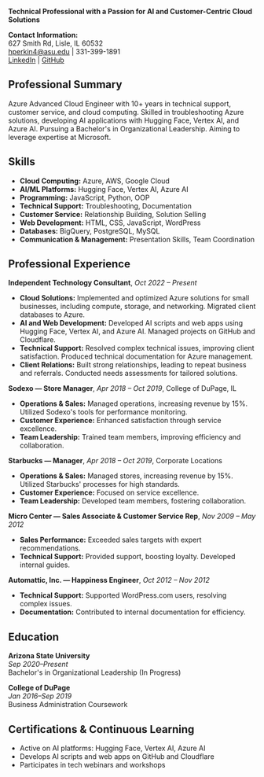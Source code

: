 **Technical Professional with a Passion for AI and Customer-Centric Cloud Solutions**

**Contact Information:**  
627 Smith Rd, Lisle, IL 60532  
[hperkin4@asu.edu](mailto:hperkin4@asu.edu) | 331-399-1891  
[LinkedIn](https://www.linkedin.com/in/henryperkins/) | [GitHub](https://github.com/henryperkins)

## **Professional Summary**

Azure Advanced Cloud Engineer with 10+ years in technical support, customer service, and cloud computing. Skilled in troubleshooting Azure solutions, developing AI applications with Hugging Face, Vertex AI, and Azure AI. Pursuing a Bachelor's in Organizational Leadership. Aiming to leverage expertise at Microsoft.

## **Skills**

- **Cloud Computing:** Azure, AWS, Google Cloud
- **AI/ML Platforms:** Hugging Face, Vertex AI, Azure AI
- **Programming:** JavaScript, Python, OOP
- **Technical Support:** Troubleshooting, Documentation
- **Customer Service:** Relationship Building, Solution Selling
- **Web Development:** HTML, CSS, JavaScript, WordPress
- **Databases:** BigQuery, PostgreSQL, MySQL
- **Communication & Management:** Presentation Skills, Team Coordination

## **Professional Experience**

**Independent Technology Consultant**, *Oct 2022 – Present*

- **Cloud Solutions:** Implemented and optimized Azure solutions for small businesses, including compute, storage, and networking. Migrated client databases to Azure.
- **AI and Web Development:** Developed AI scripts and web apps using Hugging Face, Vertex AI, and Azure AI. Managed projects on GitHub and Cloudflare.
- **Technical Support:** Resolved complex technical issues, improving client satisfaction. Produced technical documentation for Azure management.
- **Client Relations:** Built strong relationships, leading to repeat business and referrals. Conducted needs assessments for tailored solutions.

**Sodexo — Store Manager**, *Apr 2018 – Oct 2019*, College of DuPage, IL

- **Operations & Sales:** Managed operations, increasing revenue by 15%. Utilized Sodexo's tools for performance monitoring.
- **Customer Experience:** Enhanced satisfaction through service excellence.
- **Team Leadership:** Trained team members, improving efficiency and collaboration.

**Starbucks — Manager**, *Apr 2018 – Oct 2019*, Corporate Locations

- **Operations & Sales:** Managed stores, increasing revenue by 15%. Utilized Starbucks' processes for high standards.
- **Customer Experience:** Focused on service excellence.
- **Team Leadership:** Developed team members, fostering collaboration.

**Micro Center — Sales Associate & Customer Service Rep**, *Nov 2009 – May 2012*

- **Sales Performance:** Exceeded sales targets with expert recommendations.
- **Technical Support:** Provided support, boosting loyalty. Developed internal guides.

**Automattic, Inc. — Happiness Engineer**, *Oct 2012 – Nov 2012*

- **Technical Support:** Supported WordPress.com users, resolving complex issues.
- **Documentation:** Contributed to internal documentation for efficiency.

## **Education**

**Arizona State University**  
*Sep 2020–Present*  
Bachelor's in Organizational Leadership (In Progress)

**College of DuPage**  
*Jan 2016–Sep 2019*  
Business Administration Coursework

## **Certifications & Continuous Learning**

- Active on AI platforms: Hugging Face, Vertex AI, Azure AI
- Develops AI scripts and web apps on GitHub and Cloudflare
- Participates in tech webinars and workshops
